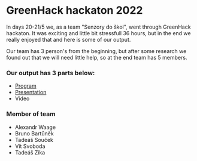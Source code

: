 # GreenHack hackaton 2022
In days 20-21/5 we, as a team "Senzory do škol", went through GreenHack hackaton. 
It was exciting and little bit stressfull 36 hours, but in the end we really enjoyed that and here is some of our output.

Our team has 3 person's from the beginning, but after some research we found out that we will need little help, so at the end team has 5 members.

### Our output has 3 parts below:
* [Program](https://github.com/alex-waage/GreenHack-AI-Recognition/tree/main/app)
* [Presentation](https://github.com/alex-waage/GreenHack-AI-Recognition/tree/main/presentation-video)
* Video

### Member of team
* Alexandr Waage
* Bruno Bartůněk
* Tadeáš Souček
* Vít Svoboda
* Tadeáš Zíka
